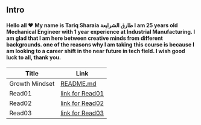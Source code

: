 ## **Intro**

#### Hello all :heart: My name is Tariq Sharaia طارق الشرايعة I am 25 years old Mechanical Engineer with 1 year experience at Industrial Manufacturing. I am glad that I am here between creative minds from different backgrounds. one of the reasons why I am taking this course is because I am looking to a career shift in the near future in tech field.  I wish good luck to all, thank you.

| Title      | Link |
| ----------- | ----------- |
| Growth Mindset      |   [README.md](https://tareq-zeyad.github.io/Reading-Notes/GrowthMindset)      |
| Read01   |   [link for Read01](https://tareq-zeyad.github.io/Reading-Notes/Read01) |
| Read02   |   [link for Read02](https://tareq-zeyad.github.io/Reading-Notes/Read02) |
| Read03 | [link for Read03]()
